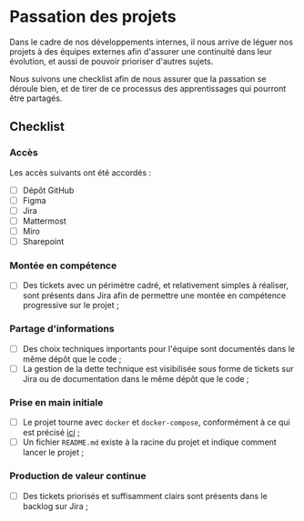 # Passation des projets

Dans le cadre de nos développements internes, il nous arrive de léguer nos projets à des équipes externes afin d'assurer
une continuité dans leur évolution, et aussi de pouvoir prioriser d'autres sujets.

Nous suivons une checklist afin de nous assurer que la passation se déroule bien, et de tirer de ce processus des
apprentissages qui pourront être partagés.

## Checklist

### Accès

Les accès suivants ont été accordés :
<!-- Rayer les mentions inutiles et renseigner les liens pertinents -->
- [ ] Dépôt GitHub
- [ ] Figma
- [ ] Jira
- [ ] Mattermost
- [ ] Miro
- [ ] Sharepoint

### Montée en compétence

- [ ] Des tickets avec un périmètre cadré, et relativement simples à réaliser, sont présents dans Jira afin de permettre
  une montée en compétence progressive sur le projet ;

### Partage d'informations

- [ ] Des choix techniques importants pour l'équipe sont documentés dans le même dépôt que le code ;
- [ ] La gestion de la dette technique est visibilisée sous forme de tickets sur Jira ou de documentation dans le même
  dépôt que le code ;

### Prise en main initiale

- [ ] Le projet tourne avec `docker` et `docker-compose`, conformément à ce qui est précisé [ici](cloud-native.md) ;
- [ ] Un fichier `README.md` existe à la racine du projet et indique comment lancer le projet ;

### Production de valeur continue

- [ ] Des tickets priorisés et suffisamment clairs sont présents dans le backlog sur Jira ;
